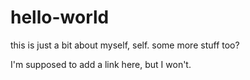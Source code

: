 # hello-world

this is just a bit about myself, self.
some more stuff too?

I'm supposed to add a link here, but I won't.
